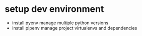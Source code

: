# setup dev environment
- install pyenv manage multiple python versions
- install pipenv manage project virtualenvs and dependencies